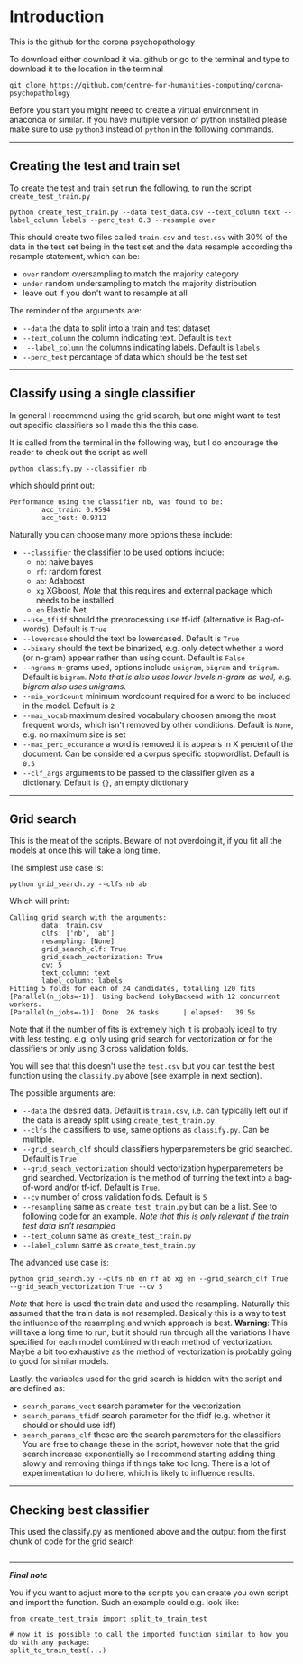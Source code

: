 # Introduction
This is the github for the corona psychopathology

To download either download it via. github or go to the terminal and type to download it to the location in the terminal
```
git clone https://github.com/centre-for-humanities-computing/corona-psychopathology
```

Before you start you might neeed to create a virtual environment in anaconda or similar. If you have multiple version of python installed please make sure to use `python3` instead of `python` in the following commands.

---

## Creating the test and train set
To create the test and train set run the following, to run the script `create_test_train.py`
```
python create_test_train.py --data test_data.csv --text_column text --label_column labels --perc_test 0.3 --resample over
```

This should create two files called `train.csv` and `test.csv` with 30% of the data in the test set being in the test set and the data resample according the resample statement, which can be:
- `over` random oversampling to match the majority category
- `under` random undersampling to match the majority distribution
- leave out if you don't want to resample at all

The reminder of the arguments are:
- `--data` the data to split into a train and test dataset
- `--text_column` the column indicating text. Default is `text`
- ` --label_column` the columns indicating labels. Default is  `labels`
- `--perc_test` percantage of data which should be the  test set

---
## Classify using a single classifier
In general I recommend using the grid search, but one might want to test out specific classifiers so I made this the this case.

It is called from the terminal in the following way, but I do encourage the reader to check out the script as well
```
python classify.py --classifier nb
```
which should print out:
```
Performance using the classifier nb, was found to be:
        acc_train: 0.9594
        acc_test: 0.9312
```

Naturally you can choose many more options these include:
- `--classifier` the classifier to be used options include:
  - `nb`: naive bayes
  - `rf`: random forest
  - `ab`: Adaboost
  - `xg` XGboost, *Note* that this requires and external package which needs to be installed
  - `en` Elastic Net
- `--use_tfidf` should the preprocessing use tf-idf (alternative is Bag-of-words). Default is `True` 
- `--lowercase` should the text be lowercased. Default is `True`
- `--binary` should the text be binarized, e.g. only detect whether a word (or n-gram) appear rather than using count. Default is `False`
- `--ngrams` n-grams used, options include `unigram`, `bigram` and `trigram`. Default is `bigram`. *Note that is also uses lower levels n-gram as well, e.g. bigram also uses unigrams*. 
- `--min_wordcount` minimum wordcount required for a word to be included in the model. Default is `2`
- `--max_vocab` maximum desired vocabulary choosen among the most frequent words, which isn't removed by other conditions. Default is `None`, e.g. no maximum size is set
- `--max_perc_occurance` a word is removed it is appears in X percent of the document. Can be considered a corpus specific stopwordlist. Default is `0.5`
- `--clf_args` arguments to be passed to the classifier given as a dictionary. Default is `{}`, an empty dictionary

---
## Grid search
This is the meat of the scripts. Beware of not overdoing it, if you fit all the models at once this will take a long time.

The simplest use case is:
```
python grid_search.py --clfs nb ab
```
Which will print:
```
Calling grid search with the arguments:
        data: train.csv
        clfs: ['nb', 'ab']
        resampling: [None]
        grid_search_clf: True
        grid_seach_vectorization: True
        cv: 5
        text_column: text
        label_column: labels
Fitting 5 folds for each of 24 candidates, totalling 120 fits
[Parallel(n_jobs=-1)]: Using backend LokyBackend with 12 concurrent workers.
[Parallel(n_jobs=-1)]: Done  26 tasks      | elapsed:   39.5s
```
Note that if the number of fits is extremely high it is probably ideal to try with less testing. e.g. only using grid search for vectorization or for the classifiers or only using 3 cross validation folds.

You will see that this doesn't use the `test.csv` but you can test the best function using the `classify.py` above (see example in next section).

The possible arguments are:
- `--data` the desired data. Default is `train.csv`, i.e. can typically left out if the data is already split using `create_test_train.py`
- `--clfs` the classifiers to use, same options as `classify.py`. Can be multiple.
- `--grid_search_clf` should classifiers hyperparemeters be grid searched. Default is `True`
- `--grid_seach_vectorization` should vectorization hyperparemeters be grid searched. Vectorization is the method of turning the text into a bag-of-word and/or tf-idf. Default is `True`.
- `--cv` number of cross validation folds. Default is `5`
- `--resampling` same as `create_test_train.py` but can be a list. See to following code for an example. *Note that this is only relevant if the train test data isn't resampled*
- `--text_column` same as `create_test_train.py`
- `--label_column` same as `create_test_train.py`

The advanced use case is:
```
python grid_search.py --clfs nb en rf ab xg en --grid_search_clf True --grid_seach_vectorization True --cv 5
```
*Note* that here is used the train data and used the resampling. Naturally this assumed that the train data is not resampled. Basically this is a way to test the influence of the resampling and which approach is best. **Warning**: This will take a long time to run, but it should run through all the variations I have specified for each model combined with each method of vectorization. Maybe a bit too exhaustive as the method of vectorization is probably going to good for similar models.

Lastly, the variables used for the grid search is hidden with the script and are defined as:
- `search_params_vect` search parameter for the vectorization
- `search_params_tfidf` search parameter for the tfidf (e.g. whether it should or should use idf)
- `search_params_clf` these are the search parameters for the classifiers
You are free to change these in the script, however note that the grid search increase exponentially so I recommend starting adding thing slowly and removing things if things take too long. There is a lot of experimentation to do here, which is likely to influence results.


---
## Checking best classifier
This used the classify.py as mentioned above and the output from the first chunk of code for the grid search
```
```

---
***Final note***

You if you want to adjust more to the scripts you can create you own script and import the function. Such an example could e.g. look like:
```
from create_test_train import split_to_train_test

# now it is possible to call the imported function similar to how you do with any package:
split_to_train_test(...)
```